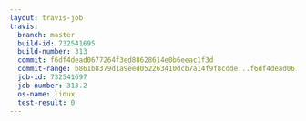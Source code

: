 ```yaml
---
layout: travis-job
travis:
  branch: master
  build-id: 732541695
  build-number: 313
  commit: f6df4dead0677264f3ed88628614e0b6eeac1f3d
  commit-range: b861b8379d1a9eed052263410dcb7a14f9f8cdde...f6df4dead0677264f3ed88628614e0b6eeac1f3d
  job-id: 732541697
  job-number: 313.2
  os-name: linux
  test-result: 0
---
```

